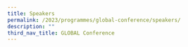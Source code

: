 ```yaml
---
title: Speakers
permalink: /2023/programmes/global-conference/speakers/
description: ""
third_nav_title: GLOBAL Conference
---
```


